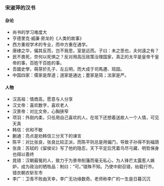 ### 宋淑萍的汉书

#### 杂论
* 尚书的学习难度大
* 亨德里克·威廉·房龙的《人类的故事》
* 西方重视学术的专业，而中方重在通学。
* 唐棣之华，偏其反而，岂不我思，室是远而。子曰：未之思也，夫何遠之有？
* 民不畏死，奈何以死惧之？反对用高压政策治理国家，真正的太平是皇帝干皇帝的事，百姓干百姓的事。
* 吾國史學，萌芽於孔子、左丘明，而大成于司馬遷、班固。
* 中国四家：儒家是厚道；道家是通达；墨家是简；法家是严。

#### 人物
* 汉高祖：情商高，愿意与人分享
* 汉文帝：喜欢数字，喜欢老人
* 汉景帝：对比文帝，心胸狭窄
* 项羽：外刚内柔，只任用自己喜欢的人，在垓下还想着送故人一个人情，可见天真
* 韩信：优和不敏
* 蒯通：亮点是劝韩信三分天下的谏言
* 陈平：对比张良，张良比较正派，而陈平则总是用偏门，导致子孙得不到福荫
* 张良：苏轼的《留侯论》写了他的隐忍，天下平定后凭着鸟尽弓藏、明哲保身也得以善终
* 晁错：汉朝最冤的人，致力于为景帝削藩而毫无私心，为人锋芒太露惹人嫉妒，成为政治的牺牲品：制曰：“可。”错殊不知。乃使中尉召错，绐载行巿。错衣朝衣斩东巿
* 李广：卫青不败由天幸，李广无功缘数奇。老师称李广的一生是日暮沉沉
